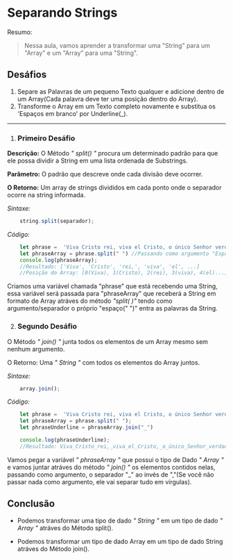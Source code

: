 # Separando Strings

Resumo:

> Nessa aula, vamos aprender a transformar uma "String" para um "Array" e um "Array" para uma "String".

## Desáfios

1. Separe as Palavras de um pequeno Texto qualquer e adicione dentro de um Array(Cada palavra deve ter uma posição dentro do Array).
2. Transforme o Array em um Texto completo novamente e substitua os 'Espaços em branco' por Underline(_).

---

1. ### Primeiro Desáfio

**Descrição:** O Método *" split() "* procura um determinado padrão para que ele possa dividir a String em uma lista ordenada de Substrings.

**Parâmetro:** O padrão que descreve onde cada divisão deve ocorrer.

**O Retorno:** Um array de strings divididos em cada ponto onde o separador ocorre na string informada.

*Sintaxe:*

```js
    string.split(separador);
```

*Código:*

```js
    let phrase =  'Viva Cristo rei, viva el Cristo, o único Senhor verdadeiro, ele é o caminho para a luz e a paz';
    let phraseArray = phrase.split(" ") //Passando como argumento "Espaço" como ponto de separação.
    console.log(phraseArray);
    //Resultado: ['Viva', 'Cristo', 'rei,', 'viva', 'el', ...]
    //Posição do Array: [0(Viva), 1(Cristo), 2(rei), 3(viva), 4(el)...]
```

Criamos  uma variável chamada "phrase" que está recebendo uma String, essa variável será passada para "phraseArray" que receberá a String em formato de Array atráves do método *"split( )"* tendo como argumento/separador o próprio "espaço(" ")" entra as palavras da String.


2. ### Segundo Desáfio

O Método *" join() "* junta todos os elementos de um Array mesmo sem nenhum argumento.

O Retorno: Uma *" String "* com todos os elementos do Array juntos.

*Sintaxe:*

```js
    array.join();
```

*Código:*

```js
    let phrase =  'Viva Cristo rei, viva el Cristo, o único Senhor verdadeiro, ele é o caminho para a luz e a paz';
    let phraseArray = phrase.split(" ");
    let phraseUnderline = phraseArray.join("_")

    console.log(phraseUnderline);
    //Resultado: Viva_Cristo_rei,_viva_el_Cristo,_o_único_Senhor_verdadeiro,_ele_é_o_caminho_para_a_luz_e_a_paz 
```

Vamos pegar a variável *" phraseArray "* que possui o tipo de Dado *" Array "* e vamos juntar atráves do método *" join() "* os elementos contidos nelas, passando como argumento, o separador "_" ao invés de ","(Se você não passar nada como argumento, ele vai separar tudo em vírgulas).


## Conclusão

- Podemos transformar uma tipo de dado *" String "* em um tipo de dado *" Array "* atráves do Método split().

- Podemos transformar um tipo de dado Array em um tipo de dado String atráves do Método join().
